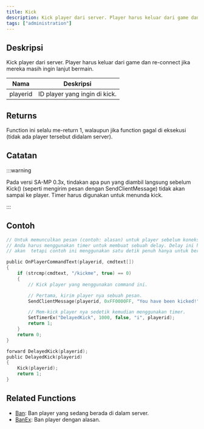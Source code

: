 ```yaml
---
title: Kick
description: Kick player dari server. Player harus keluar dari game dan re-connect jika mereka masih ingin lanjut bermain.
tags: ["administration"]
---
```


## Deskripsi

Kick player dari server. Player harus keluar dari game dan re-connect jika mereka masih ingin lanjut bermain.

| Nama     | Deskripsi                     |
| -------- | ----------------------------- |
| playerid | ID player yang ingin di kick. |

## Returns

Function ini selalu me-return 1, walaupun jika function gagal di eksekusi (tidak ada player tersebut didalam server).

## Catatan

:::warning

Pada versi SA-MP 0.3x, tindakan apa pun yang diambil langsung sebelum Kick() (seperti mengirim pesan dengan SendClientMessage) tidak akan sampai ke player. Timer harus digunakan untuk menunda kick.

:::

## Contoh

```c
// Untuk memunculkan pesan (contoh: alasan) untuk player sebelum koneksi terputus
// Anda harus menggunakan timer untuk membuat sebuah delay. Delay ini hanya membutuhkan beberapa milisekon saja,
// akan  tetapi contoh ini menggunakan satu detik penuh hanya untuk berjaga-jaga.

public OnPlayerCommandText(playerid, cmdtext[])
{
    if (strcmp(cmdtext, "/kickme", true) == 0)
    {
        // Kick player yang menggunakan command ini.

        // Pertama, kirim player nya sebuah pesan.
        SendClientMessage(playerid, 0xFF0000FF, "You have been kicked!");

        // Mem-kick player nya sedetik kemudian menggunakan timer.
        SetTimerEx("DelayedKick", 1000, false, "i", playerid);
        return 1;
    }
    return 0;
}

forward DelayedKick(playerid);
public DelayedKick(playerid)
{
    Kick(playerid);
    return 1;
}
```

## Related Functions

- [Ban](Ban): Ban player yang sedang berada di dalam server.
- [BanEx](BanEx): Ban player dengan alasan.